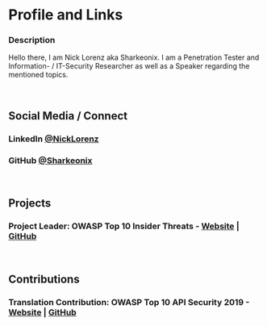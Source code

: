 # Profile and Links
### Description
Hello there, I am Nick Lorenz aka Sharkeonix. I am a Penetration Tester and Information- / IT-Security Researcher as well as a Speaker regarding the mentioned topics.

<br>

## Social Media / Connect
### LinkedIn [@NickLorenz](https://www.linkedin.com/in/nick-lorenz-16b211222/)
### GitHub [@Sharkeonix](https://github.com/Sharkeonix/)

<br>

## Projects
### Project Leader: OWASP Top 10 Insider Threats - [Website](https://owasp.org/www-project-top-10-insider-threats/) | [GitHub](https://github.com/OWASP/www-project-top-10-insider-threats/tree/main)

<br>

## Contributions
### Translation Contribution: OWASP Top 10 API Security 2019 - [Website](https://owasp.org/www-project-api-security/) | [GitHub](https://github.com/OWASP/API-Security/tree/master)

